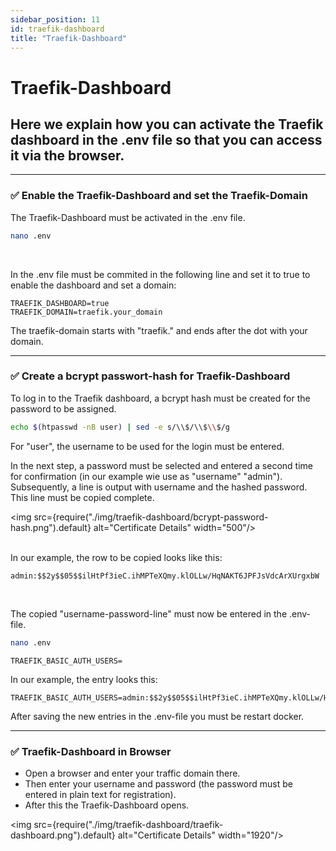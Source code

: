 ```yaml
---
sidebar_position: 11
id: traefik-dashboard
title: "Traefik-Dashboard"
---
```


# Traefik-Dashboard

## Here we explain how you can activate the Traefik dashboard in the .env file so that you can access it via the browser.

---

### ✅ Enable the Traefik-Dashboard and set the Traefik-Domain

The Traefik-Dashboard must be activated in the .env file.

```bash
nano .env
```
<br/>

In the .env file must be commited in the following line and set it to true to enable the dashboard and set a domain:

```Shell
TRAEFIK_DASHBOARD=true
TRAEFIK_DOMAIN=traefik.your_domain
```
The traefik-domain starts with "traefik." and ends after the dot with your domain.

---

### ✅ Create a bcrypt passwort-hash for Traefik-Dashboard

To log in to the Traefik dashboard, a bcrypt hash must be created for the password to be assigned.

```bash
echo $(htpasswd -nB user) | sed -e s/\\$/\\$\\$/g
```
For "user", the username to be used for the login must be entered.
<br/>

In the next step, a password must be selected and entered a second time for confirmation (in our example wie use as "username" "admin").<br/>
Subsequently, a line is output with username and the hashed password. This line must be copied complete.<br/>

<img src={require("./img/traefik-dashboard/bcrypt-password-hash.png").default} alt="Certificate Details" width="500"/>
<br/><br/>

In our example, the row to be copied looks like this:

```Shell
admin:$$2y$$05$$ilHtPf3ieC.ihMPTeXQmy.klOLLw/HqNAKT6JPFJsVdcArXUrgxbW
```
<br/>

The copied "username-password-line" must now be entered in the .env-file.

```bash
nano .env
```

```Shell
TRAEFIK_BASIC_AUTH_USERS=
```

In our example, the entry looks this:

```Shell
TRAEFIK_BASIC_AUTH_USERS=admin:$$2y$$05$$ilHtPf3ieC.ihMPTeXQmy.klOLLw/HqNAKT6JPFJsVdcArXUrgxbW
```

After saving the new entries in the .env-file you must be restart docker.

---

### ✅ Traefik-Dashboard in Browser

- Open a browser and enter your traffic domain there.<br/>
- Then enter your username and password (the password must be entered in plain text for registration).
- After this the Traefik-Dashboard opens.

<img src={require("./img/traefik-dashboard/traefik-dashboard.png").default} alt="Certificate Details" width="1920"/>
